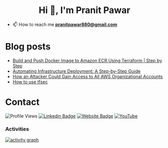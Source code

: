 <h1 align="center">Hi 👋, I'm Pranit Pawar</h1> 


- 📫 How to reach me **pranitpawar880@gmail.com**


# Blog posts
<!-- BLOG-POST-LIST:START -->
- [Build and Push Docker Image to Amazon ECR Using Terraform | Step by Step](https://pranit-p.medium.com/build-and-push-docker-image-to-amazon-ecr-using-terraform-step-by-step-10842acf7674?source=rss-cc1e62023170------2)
- [Automating Infrastructure Deployment: A Step-by-Step Guide](https://pranit-p.medium.com/automating-infrastructure-deployment-a-step-by-step-guide-164358b26828?source=rss-cc1e62023170------2)
- [How an Attacker Could Gain Access to All AWS Organizational Accounts](https://pranit-p.medium.com/how-an-attacker-could-gain-access-to-all-aws-organizational-accounts-f64cf17df456?source=rss-cc1e62023170------2)
- [How to use tfsec](https://pranit-p.medium.com/how-to-use-tfsec-eae0f55dfdef?source=rss-cc1e62023170------2)
<!-- BLOG-POST-LIST:END -->


# Contact

![Profile Views](https://komarev.com/ghpvc/?username=pranit-p&color=brightgreen&style=for-the-badge)
[![Linkedin Badge](https://img.shields.io/badge/-LinkedIN-blue?style=for-the-badge&logo=Linkedin&logoColor=white&link=https://www.linkedin.com/in/pranit-7/)](https://www.linkedin.com/in/pranit-7/)
[![Website Badge](https://img.shields.io/badge/-pranit.xyz-47CCCC?style=for-the-badge&logo=Google-Chrome&logoColor=white&link=https://pranit.xyz)](https://pranit.xyz)
[![YouTube](https://img.shields.io/badge/-YouTube-red?style=for-the-badge&logo=Youtube&logoColor=white&link=https://www.youtube.com/@pranit-xyz)](https://www.youtube.com/@pranit-xyz)


### Activities

[![activity graph](https://github-readme-activity-graph.vercel.app/graph?username=pranit-p&theme=shadow-green&custom_title=Pranit%20Activity%20Graph&hide_border=false)](https://github.com/pranit-p/github-readme-activity-graph)

